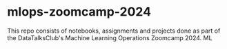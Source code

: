 # mlops-zoomcamp-2024
This repo consists of notebooks, assignments and projects done as part of the DataTalksClub's Machine Learning Operations Zoomcamp 2024. ML
